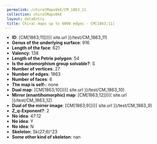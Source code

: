 ```yaml
--- 
 permalink: /chiralMaps6kE/CM_1863_11 
 collection: chiralMaps6kE
 layout: dataEntry
 title: Chiral maps up to 6000 edges - CM[1863;11]
---
```


- **ID**: [CM[1863;11]]({{ site.url }}/test/CM_1863_11)
- **Genus of the underlying surface**: 916
- **Length of the face**: 621
- **Valency**: 138
- **Length of the Petrie polygon**: 54
- **Is the automorphism group solvable?**: S
- **Number of vertices**: 27
- **Number of edges**: 1863
- **Number of faces**: 6
- **The map is self-**: none
- **Dual map**: [CM[1863;10]]({{ site.url }}/test/CM_1863_10)
- **Mirror (enantihomorphic) map**: [CM[1863;12]]({{ site.url }}/test/CM_1863_12)
- **Dual of the mirror image**: [CM[1863;9]]({{ site.url }}/test/CM_1863_9)
- **Z_q-Exponent?**: 2
- **No idea**:  47:12
- **No idea**: Y
- **No idea**: N
- **Skeleton**: Sk(27;6)^23
- **Some other kind of skeleton**: nan
